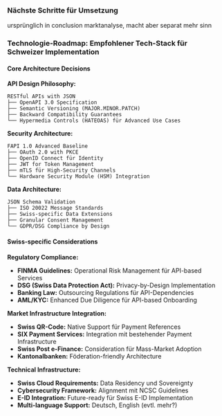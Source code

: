 ### Nächste Schritte für Umsetzung

ursprünglich in conclusion marktanalyse, macht aber separat mehr sinn

### Technologie-Roadmap: Empfohlener Tech-Stack für Schweizer Implementation

#### Core Architecture Decisions

**API Design Philosophy:**
```
RESTful APIs with JSON
├── OpenAPI 3.0 Specification
├── Semantic Versioning (MAJOR.MINOR.PATCH)
├── Backward Compatibility Guarantees
└── Hypermedia Controls (HATEOAS) für Advanced Use Cases
```

**Security Architecture:**
```
FAPI 1.0 Advanced Baseline
├── OAuth 2.0 with PKCE
├── OpenID Connect für Identity
├── JWT for Token Management
├── mTLS für High-Security Channels
└── Hardware Security Module (HSM) Integration
```

**Data Architecture:**
```
JSON Schema Validation
├── ISO 20022 Message Standards
├── Swiss-specific Data Extensions
├── Granular Consent Management
└── GDPR/DSG Compliance by Design
```

#### Swiss-specific Considerations

**Regulatory Compliance:**
- **FINMA Guidelines:** Operational Risk Management für API-based Services
- **DSG (Swiss Data Protection Act):** Privacy-by-Design Implementation
- **Banking Law:** Outsourcing Regulations für API-Dependencies
- **AML/KYC:** Enhanced Due Diligence für API-based Onboarding

**Market Infrastructure Integration:**
- **Swiss QR-Code:** Native Support für Payment References
- **SIX Payment Services:** Integration mit bestehender Payment Infrastructure
- **Swiss Post e-Finance:** Consideration für Mass-Market Adoption
- **Kantonalbanken:** Föderation-friendly Architecture

**Technical Infrastructure:**
- **Swiss Cloud Requirements:** Data Residency und Sovereignty
- **Cybersecurity Framework:** Alignment mit NCSC Guidelines
- **E-ID Integration:** Future-ready für Swiss E-ID Implementation
- **Multi-language Support:** Deutsch, English (evtl. mehr?)